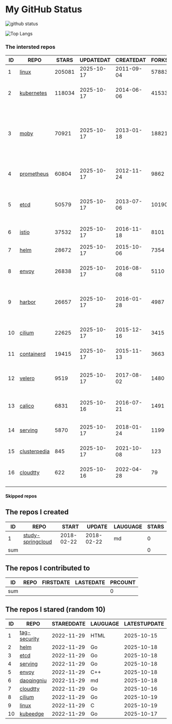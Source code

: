 # My GitHub Status

<img src="https://github-readme-stats-1.yihong0618.vercel.app/api?username=daoqingniu&show_icons=true&&&hide_title=true&count_private=true" alt="github status" />

![Top Langs](https://github-readme-stats-1.yihong0618.vercel.app/api/top-langs/?username=daoqingniu&layout=compact)

<!--START_SECTION:github_repos-->
### The intersted repos
| ID |                              REPO                               | STARS  | UPDATEDAT  | CREATEDAT  | FORKSCOUNT |                                                DESCRIPTIONS                                                |
|----|-----------------------------------------------------------------|--------|------------|------------|------------|------------------------------------------------------------------------------------------------------------|
|  1 | [linux](https://github.com/torvalds/linux)                      | 205081 | 2025-10-17 | 2011-09-04 |      57883 | Linux kernel source tree                                                                                   |
|  2 | [kubernetes](https://github.com/kubernetes/kubernetes)          | 118034 | 2025-10-17 | 2014-06-06 |      41533 | Production-Grade Container Scheduling and Management                                                       |
|  3 | [moby](https://github.com/moby/moby)                            |  70921 | 2025-10-17 | 2013-01-18 |      18821 | The Moby Project - a collaborative project for the container ecosystem to assemble container-based systems |
|  4 | [prometheus](https://github.com/prometheus/prometheus)          |  60804 | 2025-10-17 | 2012-11-24 |       9862 | The Prometheus monitoring system and time series database.                                                 |
|  5 | [etcd](https://github.com/etcd-io/etcd)                         |  50579 | 2025-10-17 | 2013-07-06 |      10190 | Distributed reliable key-value store for the most critical data of a distributed system                    |
|  6 | [istio](https://github.com/istio/istio)                         |  37532 | 2025-10-17 | 2016-11-18 |       8101 | Connect, secure, control, and observe services.                                                            |
|  7 | [helm](https://github.com/helm/helm)                            |  28672 | 2025-10-17 | 2015-10-06 |       7354 | The Kubernetes Package Manager                                                                             |
|  8 | [envoy](https://github.com/envoyproxy/envoy)                    |  26838 | 2025-10-17 | 2016-08-08 |       5110 | Cloud-native high-performance edge/middle/service proxy                                                    |
|  9 | [harbor](https://github.com/goharbor/harbor)                    |  26657 | 2025-10-17 | 2016-01-28 |       4987 | An open source trusted cloud native registry project that stores, signs, and scans content.                |
| 10 | [cilium](https://github.com/cilium/cilium)                      |  22625 | 2025-10-17 | 2015-12-16 |       3415 | eBPF-based Networking, Security, and Observability                                                         |
| 11 | [containerd](https://github.com/containerd/containerd)          |  19415 | 2025-10-17 | 2015-11-13 |       3663 | An open and reliable container runtime                                                                     |
| 12 | [velero](https://github.com/vmware-tanzu/velero)                |   9519 | 2025-10-17 | 2017-08-02 |       1480 | Backup and migrate Kubernetes applications and their persistent volumes                                    |
| 13 | [calico](https://github.com/projectcalico/calico)               |   6831 | 2025-10-16 | 2016-07-21 |       1491 | Cloud native networking and network security                                                               |
| 14 | [serving](https://github.com/knative/serving)                   |   5870 | 2025-10-17 | 2018-01-24 |       1199 | Kubernetes-based, scale-to-zero, request-driven compute                                                    |
| 15 | [clusterpedia](https://github.com/clusterpedia-io/clusterpedia) |    845 | 2025-10-17 | 2021-10-08 |        123 | The Encyclopedia of Kubernetes clusters                                                                    |
| 16 | [cloudtty](https://github.com/cloudtty/cloudtty)                |    622 | 2025-10-16 | 2022-04-28 |         79 | A Friendly Kubernetes CloudShell (Web Terminal) !                                                          |



#### Skipped repos
<!--END_SECTION:github_repos-->

<!--START_SECTION:my_github-->
## The repos I created
| ID  |                                 REPO                                 |   START    |   UPDATE   | LAUGUAGE | STARS |
|-----|----------------------------------------------------------------------|------------|------------|----------|-------|
|   1 | [study-springcloud](https://github.com/daoqingniu/study-springcloud) | 2018-02-22 | 2018-02-22 | md       |     0 |
| sum |                                                                      |            |            |          |     0 |

## The repos I contributed to
| ID  | REPO | FIRSTDATE | LASTEDATE | PRCOUNT |
|-----|------|-----------|-----------|---------|
| sum |      |           |           |       0 |

## The repos I stared (random 10)
| ID |                          REPO                          | STAREDDATE | LAUGUAGE | LATESTUPDATE |
|----|--------------------------------------------------------|------------|----------|--------------|
|  1 | [tag-security](https://github.com/cncf/tag-security)   | 2022-11-29 | HTML     | 2025-10-15   |
|  2 | [helm](https://github.com/helm/helm)                   | 2022-11-29 | Go       | 2025-10-18   |
|  3 | [etcd](https://github.com/etcd-io/etcd)                | 2022-11-29 | Go       | 2025-10-18   |
|  4 | [serving](https://github.com/knative/serving)          | 2022-11-29 | Go       | 2025-10-18   |
|  5 | [envoy](https://github.com/envoyproxy/envoy)           | 2022-11-29 | C++      | 2025-10-18   |
|  6 | [daoqingniu](https://github.com/daoqingniu/daoqingniu) | 2022-11-29 | md       | 2025-10-18   |
|  7 | [cloudtty](https://github.com/cloudtty/cloudtty)       | 2022-11-29 | Go       | 2025-10-16   |
|  8 | [cilium](https://github.com/cilium/cilium)             | 2022-11-29 | Go       | 2025-10-19   |
|  9 | [linux](https://github.com/torvalds/linux)             | 2022-11-29 | C        | 2025-10-19   |
| 10 | [kubeedge](https://github.com/kubeedge/kubeedge)       | 2022-11-29 | Go       | 2025-10-17   |

<!--END_SECTION:my_github-->
